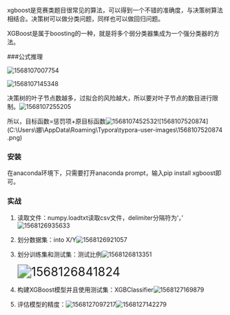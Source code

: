 xgboost是竞赛类题目很常见的算法，可以得到一个不错的准确度，与决策树算法相结合。决策树可以做分类问题，同样也可以做回归问题。

XGBoost是属于boosting的一种，就是将多个弱分类器集成为一个强分类器的方法。

###公式推理

![1568107007754](C:\Users\娜\AppData\Roaming\Typora\typora-user-images\1568107007754.png)

![1568107145348](C:\Users\娜\AppData\Roaming\Typora\typora-user-images\1568107145348.png)

决策树的叶子节点数越多，过拟合的风险越大，所以要对叶子节点的数目进行限制。![1568107255205](C:\Users\娜\AppData\Roaming\Typora\typora-user-images\1568107255205.png)

所以，目标函数=惩罚项+原目标函数![1568107452532](C:\Users\娜\AppData\Roaming\Typora\typora-user-images\1568107452532.png)![1568107520874](C:\Users\娜\AppData\Roaming\Typora\typora-user-images\1568107520874 .png)

### 安装

在anaconda环境下，只需要打开anaconda prompt，输入pip install xgboost即可。

### 实战

1. 读取文件：numpy.loadtxt读取csv文件，delimiter分隔符为‘，’![1568126935633](C:\Users\娜\AppData\Roaming\Typora\typora-user-images\1568126935633.png)

2. 划分数据集：into X/Y![1568126921057](C:\Users\娜\AppData\Roaming\Typora\typora-user-images\1568126921057.png)

3. 划分训练集和测试集：测试比例![1568126813351](C:\Users\娜\AppData\Roaming\Typora\typora-user-images\1568126813351.png)

   <img src="C:\Users\娜\AppData\Roaming\Typora\typora-user-images\1568126841824.png" alt="1568126841824" style="zoom: 200%;" />

4. 构建XGBoost模型并且使用测试集：XGBClassifier![1568127169879](C:\Users\娜\AppData\Roaming\Typora\typora-user-images\1568127169879.png)

5. 评估模型的精度：![1568127097217](C:\Users\娜\AppData\Roaming\Typora\typora-user-images\1568127097217.png)![1568127142279](C:\Users\娜\AppData\Roaming\Typora\typora-user-images\1568127142279.png)

